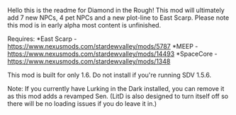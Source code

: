 Hello this is the readme for Diamond in the Rough! 
This mod will ultimately add 7 new NPCs, 4 pet NPCs and a new plot-line to East Scarp. 
Please note this mod is in early alpha most content is unfinished.

Requires:
*East Scarp - https://www.nexusmods.com/stardewvalley/mods/5787
*MEEP - https://www.nexusmods.com/stardewvalley/mods/14493
*SpaceCore - https://www.nexusmods.com/stardewvalley/mods/1348

This mod is built for only 1.6. Do not install if you're running SDV 1.5.6.

Note: If you currently have Lurking in the Dark installed, you can remove it as this mod adds a revamped Sen. 
(LitD is also designed to turn itself off so there will be no loading issues if you do leave it in.)